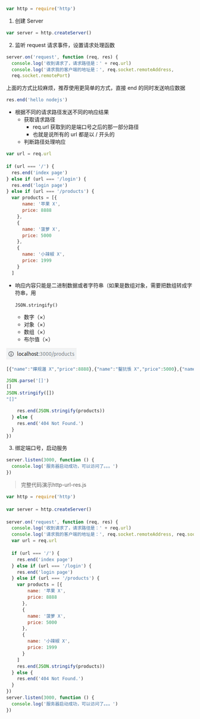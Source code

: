 ```javascript
var http = require('http')
```

1. 创建 Server

```javascript
var server = http.createServer()
```

2. 监听 request 请求事件，设置请求处理函数

```javascript
server.on('request', function (req, res) {
  console.log('收到请求了，请求路径是：' + req.url)
  console.log('请求我的客户端的地址是：', req.socket.remoteAddress, 
  req.socket.remotePort)
```

上面的方式比较麻烦，推荐使用更简单的方式，直接 end 的同时发送响应数据

```javascript
res.end('hello nodejs')
```

- 根据不同的请求路径发送不同的响应结果
    - 获取请求路径
        - req.url 获取到的是端口号之后的那一部分路径
        - 也就是说所有的 url 都是以 / 开头的
    - 判断路径处理响应

```javascript
var url = req.url

if (url === '/') {
  res.end('index page')
} else if (url === '/login') {
  res.end('login page')
} else if (url === '/products') {
  var products = [{
      name: '苹果 X',
      price: 8888
    },
    {
      name: '菠萝 X',
      price: 5000
    },
    {
      name: '小辣椒 X',
      price: 1999
    }
  ]
```

- 响应内容只能是二进制数据或者字符串（如果是数组对象，需要把数组转成字符串，用

    `JSON.stringify()`

    - 数字（×）
    - 对象（×）
    - 数组（×）
    - 布尔值（×）

![img](assets/image-9-20191028170933635.png)

```javascript
[{"name":"鑻规灉 X","price":8888},{"name":"鑿犺悵 X","price":5000},{"name":"灏忚荆妞� X","price":1999}]
```

```javascript
JSON.parse('[]')
[]
JSON.stringify([])
"[]"
```

```javascript
    res.end(JSON.stringify(products))
  } else {
    res.end('404 Not Found.')
  }
})
```

3. 绑定端口号，启动服务

```javascript
server.listen(3000, function () {
  console.log('服务器启动成功，可以访问了。。。')
})
```

> 完整代码演示http-url-res.js

```javascript
var http = require('http')

var server = http.createServer()

server.on('request', function (req, res) {
  console.log('收到请求了，请求路径是：' + req.url)
  console.log('请求我的客户端的地址是：', req.socket.remoteAddress, req.socket.remotePort)
  var url = req.url

  if (url === '/') {
    res.end('index page')
  } else if (url === '/login') {
    res.end('login page')
  } else if (url === '/products') {
    var products = [{
        name: '苹果 X',
        price: 8888
      },
      {
        name: '菠萝 X',
        price: 5000
      },
      {
        name: '小辣椒 X',
        price: 1999
      }
    ]
    res.end(JSON.stringify(products))
  } else {
    res.end('404 Not Found.')
  }
})
server.listen(3000, function () {
  console.log('服务器启动成功，可以访问了。。。')
})
```